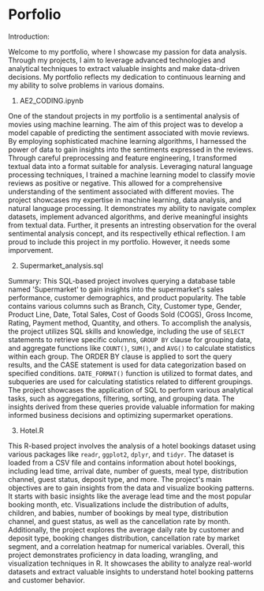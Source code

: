 # Porfolio
Introduction:

Welcome to my portfolio, where I showcase my passion for data analysis. Through my projects, I aim to leverage advanced technologies and analytical techniques to extract valuable insights and make data-driven decisions. My portfolio reflects my dedication to continuous learning and my ability to solve problems in various domains.

1) AE2_CODING.ipynb

One of the standout projects in my portfolio is a sentimental analysis of movies using machine learning. The aim of this project was to develop a model capable of predicting the sentiment associated with movie reviews. By employing sophisticated machine learning algorithms, I harnessed the power of data to gain insights into the sentiments expressed in the reviews.
Through careful preprocessing and feature engineering, I transformed textual data into a format suitable for analysis. Leveraging natural language processing techniques, I trained a machine learning model to classify movie reviews as positive or negative. This allowed for a comprehensive understanding of the sentiment associated with different movies.
The project showcases my expertise in machine learning, data analysis, and natural language processing. It demonstrates my ability to navigate complex datasets, implement advanced algorithms, and derive meaningful insights from textual data. Further, it presents an intresting observation for the overal sentimental analysis concept, and its respectivelly ethical reflection. 
I am proud to include this project in my portfolio. However, it needs some imporvement.

2) Supermarket_analysis.sql
   
Summary:
This SQL-based project involves querying a database table named 'Supermarket' to gain insights into the supermarket's sales performance, customer demographics, and product popularity. The table contains various columns such as Branch, City, Customer type, Gender, Product Line, Date, Total Sales, Cost of Goods Sold (COGS), Gross Income, Rating, Payment method, Quantity, and others.
To accomplish the analysis, the project utilizes SQL skills and knowledge, including the use of `SELECT` statements to retrieve specific columns, `GROUP BY` clause for grouping data, and aggregate functions like `COUNT()`, `SUM()`, and `AVG()` to calculate statistics within each group. The ORDER BY clause is applied to sort the query results, and the CASE statement is used for data categorization based on specified conditions. `DATE_FORMAT()` function is utilized to format dates, and subqueries are used for calculating statistics related to different groupings. The project showcases the application of SQL to perform various analytical tasks, such as aggregations, filtering, sorting, and grouping data. The insights derived from these queries provide valuable information for making informed business decisions and optimizing supermarket operations.

3) Hotel.R
   
This R-based project involves the analysis of a hotel bookings dataset using various packages like `readr`, `ggplot2`, `dplyr`, and `tidyr`. The dataset is loaded from a CSV file and contains information about hotel bookings, including lead time, arrival date, number of guests, meal type, distribution channel, guest status, deposit type, and more.
The project's main objectives are to gain insights from the data and visualize booking patterns. It starts with basic insights like the average lead time and the most popular booking month, etc. Visualizations include the distribution of adults, children, and babies, number of bookings by meal type, distribution channel, and guest status, as well as the cancellation rate by month.
Additionally, the project explores the average daily rate by customer and deposit type, booking changes distribution, cancellation rate by market segment, and a correlation heatmap for numerical variables.
Overall, this project demonstrates proficiency in data loading, wrangling, and visualization techniques in R. It showcases the ability to analyze real-world datasets and extract valuable insights to understand hotel booking patterns and customer behavior.
